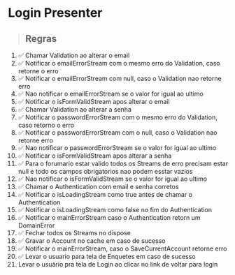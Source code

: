 # Login Presenter

> ## Regras

1. ✅ Chamar Validation ao alterar o email
2. ✅ Notificar o emailErrorStream com o mesmo erro do Validation, caso retorne o erro
3. ✅ Notificar o emailErrorStream com null, caso o Validation nao retorne erro
4. ✅ Nao notificar o emailErrorStream se o valor for igual ao ultimo
5. ✅ Notificar o isFormValidStream apos alterar o email
6. ✅ Chamar Validation ao alterar a senha
7. ✅ Notificar o passwordErrorStream com o mesmo erro do Validation, caso retorno o erro
8. ✅ Notificar o passwordErrorStream com o null, caso o Validation nao retorne erro
9. ✅ Nao notificar o passwordErrorStream se o valor for igual ao ultimo
10. ✅ Notificar o isFormValidStream apos alterar a senha
11. ✅ Para o forumario estar valido todos os Streams de erro precisam estar null e todo os campos obrigatorios nao podem esstar vazios
12. ✅ Nao notificar o isFormValidStream se o valor for igual ao ultimo
13. ✅ Chamar o Authentication com email e senha corretos
14. ✅ Notificar o isLoadingStream como true antes de chamar o Authentication
15. ✅ Notificar o isLoadingStream como false no fim do Authentication
16. ✅ Notificar o mainErrorStream caso o Authentication retorn um DomainError
17. ✅ Fechar todos os Streams no dispose
18. ✅ Gravar o Account no cache em caso de sucesso
19. ✅ Notificar o mainErrorStream, caso o SaveCurrentAccount retorne erro
20. ✅ Levar o usuario para tela de Enquetes em caso de sucesso
21. Levar o usuário pra tela de Login ao clicar no link de voltar para login